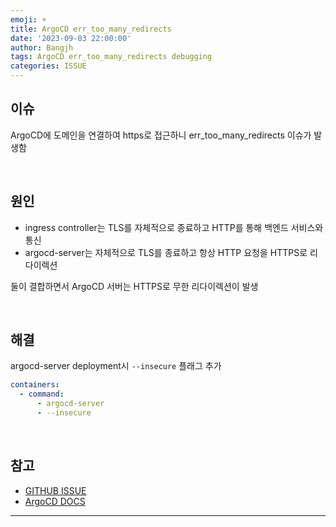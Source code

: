 ```yaml
---
emoji: ☀️
title: ArgoCD err_too_many_redirects
date: '2023-09-03 22:00:00'
author: Bangjh
tags: ArgoCD err_too_many_redirects debugging
categories: ISSUE
---
```


## 이슈

ArgoCD에 도메인을 연결하여 https로 접근하니 err_too_many_redirects 이슈가 발생함

<br >

## 원인

- ingress controller는 TLS를 자체적으로 종료하고 HTTP를 통해 백엔드 서비스와 통신
- argocd-server는 자체적으로 TLS를 종료하고 항상 HTTP 요청을 HTTPS로 리다이렉션

둘이 결합하면서 ArgoCD 서버는 HTTPS로 무한 리다이렉션이 발생

<br >

## 해결

argocd-server deployment시 `--insecure` 플래그 추가

```yaml
containers:
  - command:
      - argocd-server
      - --insecure
```

<br >

## 참고

- [GITHUB ISSUE](https://github.com/argoproj/argo-cd/issues/2953)
- [ArgoCD DOCS](https://argo-cd.readthedocs.io/en/stable/operator-manual/ingress/#option-2-multiple-ingress-objects-and-hosts)

---

```toc

```
